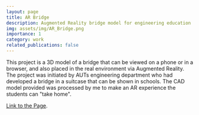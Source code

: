 ```yaml
---
layout: page
title: AR Bridge
description: Augmented Reality bridge model for engineering education
img: assets/img/AR_Bridge.png
importance: 1
category: work
related_publications: false
---
```


This project is a 3D model of a bridge that can be viewed on a phone or in a browser, and also placed in the real environment via Augmented Reality.
The project was initiated by AUTs engineering department who had developed a bridge in a suitcase that can be shown in schools. 
The CAD model provided was processed by me to make an AR experience the students can "take home".

<a href="https://stefanmarks.github.io/assets/html/bridge/">Link to the Page</a>.
